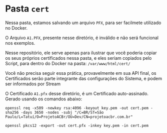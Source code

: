# Pasta `cert`

Nessa pasta, estamos salvando um arquivo `PFX`, para ser facilmete utilizado no Docker.

O Arquivo `A1.PFX`, presente nesse diretório, é inválido  e não será funcional nos exemplos.

Nesse repositório, ele serve apenas para ilustrar que você poderia copiar os seus próprios certificados nessa pasta, e eles seriam copiados pelo Script, para dentro do Docker na pasta: `/var/www/html/cert/`

Você não precisa seguir essa prática, provavelmente em sua API final, os Certificados serão parte integrante das configurações do Sistema, e podem ser informados por Stream

O Certificado `A1.pfx` desse diretório, é um Certificado auto-assinado. Gerado usando os comandos abaixo:

```
openssl req -x509 -newkey rsa:4096 -keyout key.pem -out cert.pem -sha256 -days 3650 -nodes -subj "/C=BR/ST=São Paulo/L=Tatuí/O=ProjetoACBr/OU=Dev/CN=projetoacbr.com.br"
```
```
openssl pkcs12 -export -out cert.pfx -inkey key.pem -in cert.pem
```

